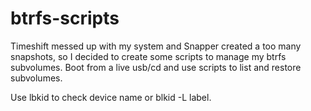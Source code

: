 # btrfs-scripts

Timeshift messed up with my system and Snapper created a too many snapshots, so I decided to create some scripts to manage my btrfs subvolumes.  Boot from a live usb/cd and use scripts to list and restore subvolumes.

Use lbkid to check device name or blkid -L label.